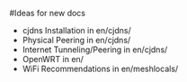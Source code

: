 #Ideas for new docs

* cjdns Installation in en/cjdns/
* Physical Peering in en/cjdns/
* Internet Tunneling/Peering in en/cjdns/
* OpenWRT in en/
* WiFi Recommendations in en/meshlocals/
